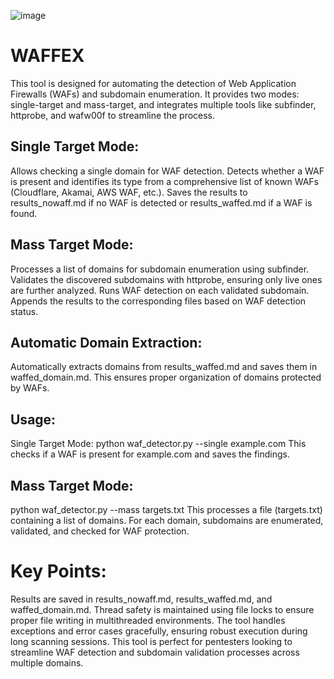 ![image](https://github.com/user-attachments/assets/e6db2643-fe44-4e11-931f-273d78290d23)

# WAFFEX
This tool is designed for automating the detection of Web Application Firewalls (WAFs) and subdomain enumeration. It provides two modes: single-target and mass-target, and integrates multiple tools like subfinder, httprobe, and wafw00f to streamline the process.

## Single Target Mode:
Allows checking a single domain for WAF detection.
Detects whether a WAF is present and identifies its type from a comprehensive list of known WAFs (Cloudflare, Akamai, AWS WAF, etc.).
Saves the results to results_nowaff.md if no WAF is detected or results_waffed.md if a WAF is found.

## Mass Target Mode:
Processes a list of domains for subdomain enumeration using subfinder.
Validates the discovered subdomains with httprobe, ensuring only live ones are further analyzed.
Runs WAF detection on each validated subdomain.
Appends the results to the corresponding files based on WAF detection status.

## Automatic Domain Extraction:
Automatically extracts domains from results_waffed.md and saves them in waffed_domain.md.
This ensures proper organization of domains protected by WAFs.

## Usage:
Single Target Mode:
python waf_detector.py --single example.com
This checks if a WAF is present for example.com and saves the findings.

## Mass Target Mode:
python waf_detector.py --mass targets.txt
This processes a file (targets.txt) containing a list of domains. For each domain, subdomains are enumerated, validated, and checked for WAF protection.

# Key Points:
Results are saved in results_nowaff.md, results_waffed.md, and waffed_domain.md.
Thread safety is maintained using file locks to ensure proper file writing in multithreaded environments.
The tool handles exceptions and error cases gracefully, ensuring robust execution during long scanning sessions.
This tool is perfect for pentesters looking to streamline WAF detection and subdomain validation processes across multiple domains.
